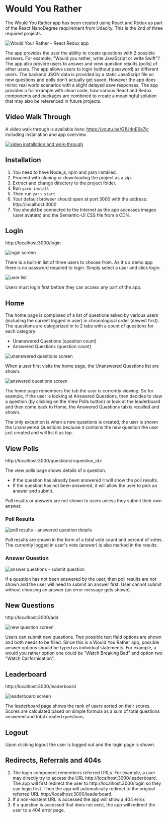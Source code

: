 # Would You Rather

The Would You Rather app has been created using React and Redux as part of the React NanoDegree requirement from Udacity. This is the 2nd of three required projects.

![Would Your Rather - React Redux app](https://raw.githubusercontent.com/sanjibahmad/ReactND-Project-Would-You-Rather/master/screenshots/home.png)

The app provides the user the ability to create questions with 2 possible answers. For example, "Would you rather, write JavaScript or write Swift"? The app also provide users to answer and view question results (polls) of other users. The app allows users to login (without password) as different users. The backend JSON data is provided by a static JavaScript file so new questions and polls don't actually get saved. However the app does mimic real world scenarios with a slight delayed save responses. The app provides a full example with clean code, how various React and Redux components and packages are combined to create a meaningful solution that may also be referenced in future projects.

## Video Walk Through

A video walk through is available here: https://youtu.be/G1U4nE6a7ic including installation and app overview.

[![video installation and walk-through](https://raw.githubusercontent.com/sanjibahmad/ReactND-Project-Would-You-Rather/master/screenshots/youtube.png)](https://youtu.be/G1U4nE6a7ic)

## Installation

1. You need to have Node.js, npm and yarn installed.
2. Proceed with cloning or downloading the project as a zip.
3. Extract and change directory to the project folder.
4. Run `yarn install`
5. Then run `yarn start`
6. Your default browser should open at port 3000 with the address: http://localhost:3000
7. You should be connected to the Internet as the app accesses images (user avatars) and the Semantic-UI CSS file from a CDN.

## Login

http://localhost:3000/login

![login screen](https://raw.githubusercontent.com/sanjibahmad/ReactND-Project-Would-You-Rather/master/screenshots/login.png)

There is a built-in list of three users to choose from. As it's a demo app there is no password required to login. Simply select a user and click login.

![user list](https://raw.githubusercontent.com/sanjibahmad/ReactND-Project-Would-You-Rather/master/screenshots/login-select-users.png)

Users must login first before they can access any part of the app.

## Home

The home page is composed of a list of questions asked by various users (including the current logged in user) in chronological order (newest first). The questions are categorized in to 2 tabs with a count of questions for each category: 

- Unanswered Questions (question count) 
- Answered Questions (question count)

![unanswered questions screen](https://raw.githubusercontent.com/sanjibahmad/ReactND-Project-Would-You-Rather/master/screenshots/home-unanswered-questions.png)

When a user first visits the home page, the Unanswered Questions list are shown. 

![answered questions screen](https://raw.githubusercontent.com/sanjibahmad/ReactND-Project-Would-You-Rather/master/screenshots/home-answered-questions.png)

The home page remembers the tab the user is currently viewing. So for example, if the user is looking at Answered Questions, then decides to view a question (by clicking on the View Polls button) or look at the leaderboard and then come back to Home, the Answered Questions tab is recalled and shown.

The only exception is when a new questions is created, the user is shown the Unanswered Questions because it contains the new question the user just created and will list it as top.

## View Polls

http://localhost:3000/questions/<question_id>

The view polls page shows details of a question. 

- If the question has already been answered it will show the poll results. 
- If the question has not been answered, it will allow the user to pick an answer and submit. 

Poll results or answers are not shown to users unless they submit their own answer.

### Poll Results

![poll results - answered question details](https://raw.githubusercontent.com/sanjibahmad/ReactND-Project-Would-You-Rather/master/screenshots/questions-result.png)

Poll results are shown in the form of a total vote count and percent of votes. The currently logged in user's vote (answer) is also marked in the results.

### Answer Question

![answer questions - submit question](https://raw.githubusercontent.com/sanjibahmad/ReactND-Project-Would-You-Rather/master/screenshots/question-submit-answer.png)

If a question has not been answered by the user, then poll results are not shown and the user will need to submit an answer first. User cannot submit without choosing an answer (an error message gets shown).

## New Questions

http://localhost:3000/add

![new question screen](https://raw.githubusercontent.com/sanjibahmad/ReactND-Project-Would-You-Rather/master/screenshots/question-new.png)

Users can submit new questions. Two possible text field options are shown and both needs to be filled. Since this is a Would You Rather app, possible answer options should be typed as individual statements. For example, a would you rather option one could be "Watch Breaking Bad" and option two "Watch Californication".

## Leaderboard

http://localhost:3000/leaderboard

![leaderboard screen](https://raw.githubusercontent.com/sanjibahmad/ReactND-Project-Would-You-Rather/master/screenshots/leaderboard.png)

The leaderboard page shows the rank of users sorted on their scores. Scores are calculated based on simple formula as a sum of total questions answered and total created questions.

## Logout

Upon clicking logout the user is logged out and the login page is shown.

## Redirects, Referrals and 404s
1. The login component remembers referred URLs. For example, a user may directly try to access the URL http://localhost:3000/leaderboard. The app will first redirect the user to http://localhost:3000/login so they can login first. Then the app will automatically redirect to the original referred URL http://localhost:3000/leaderboard.
2. If a non-existent URL is accessed the app will show a 404 error.
3. If a question is accessed that does not exist, the app will redirect the user to a 404 error page.





